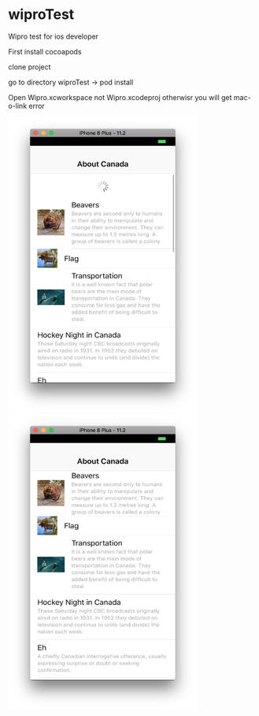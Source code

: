 # wiproTest
Wipro test for ios developer

First install cocoapods

clone project 

go to directory wiproTest -> pod install 

Open Wipro.xcworkspace not Wipro.xcodeproj otherwisr you will get mac-o-link error

<img src="https://github.com/jigar007/wiproTest/blob/master/1.png" width="384" height="600" > <img src="https://github.com/jigar007/wiproTest/blob/master/3.png" width="384" height="600" > 

